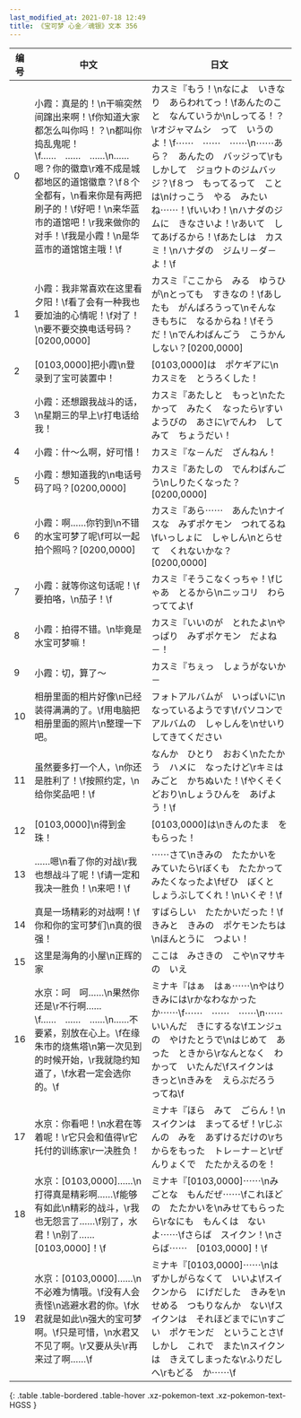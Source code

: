```yaml
---
last_modified_at: 2021-07-18 12:49
title: 《宝可梦 心金／魂银》文本 356
---
```

| 编号 | 中文 | 日文 |
| ---- | ---- | ---- |
| 0 | 小霞：真是的！\n干嘛突然间蹿出来啊！\f你知道大家都怎么叫你吗！？\n都叫你捣乱鬼呢！\f……　……　……\n……嗯？你的徽章\r难不成是城都地区的道馆徽章？\f８个全都有，\n看来你是有两把刷子的！\f好吧！\n来华蓝市的道馆吧！\r我来做你的对手！\f我是小霞！\n是华蓝市的道馆馆主哦！\f | カスミ『もう！\nなによ　いきなり　あらわれてっ！\fあんたのこと　なんていうか\nしってる！？\rオジャマムシ　って　いうのよ！\f⋯⋯　⋯⋯　⋯⋯\n⋯⋯あら？　あんたの　バッジって\rもしかして　ジョウトのジムバッジ？\f８つ　もってるって　ことは\nけっこう　やる　みたいね⋯⋯！\fいいわ！\nハナダのジムに　きなさいよ！\rあいて　してあげるから！\fあたしは　カスミ！\nハナダの　ジムリ－ダ－よ！\f |
| 1 | 小霞：我非常喜欢在这里看夕阳！\f看了会有一种我也要加油的心情呢！\f对了！\n要不要交换电话号码？[0200,0000] | カスミ『ここから　みる　ゆうひが\nとっても　すきなの！\fあしたも　がんばろうって\nそんな　きもちに　なるからね！\fそうだ！\nでんわばんごう　こうかん　しない？[0200,0000] |
| 2 | [0103,0000]把小霞\n登录到了宝可装置中！ | [0103,0000]は　ポケギアに\nカスミを　とうろくした！ |
| 3 | 小霞：还想跟我战斗的话，\n星期三的早上\r打电话给我！ | カスミ『あたしと　もっと\nたたかって　みたく　なったら\rすいようびの　あさに\rでんわ　してみて　ちょうだい！ |
| 4 | 小霞：什～么啊，好可惜！ | カスミ『な－んだ　ざんねん！ |
| 5 | 小霞：想知道我的\n电话号码了吗？[0200,0000] | カスミ『あたしの　でんわばんごう\nしりたくなった？[0200,0000] |
| 6 | 小霞：啊……你钓到\n不错的水宝可梦了呢\f可以一起拍个照吗？[0200,0000] | カスミ『あら⋯⋯　あんた\nナイスな　みずポケモン　つれてるね\fいっしょに　しゃしん\nとらせて　くれないかな？[0200,0000] |
| 7 | 小霞：就等你这句话呢！\f要拍咯，\n茄子！\f | カスミ『そうこなくっちゃ！\fじゃあ　とるから\nニッコリ　わらっててよ\f |
| 8 | 小霞：拍得不错。\n毕竟是水宝可梦嘛！ | カスミ『いいのが　とれたよ\nやっぱり　みずポケモン　だよね－！ |
| 9 | 小霞：切，算了～ | カスミ『ちぇっ　しょうがないか－ |
| 10 | 相册里面的相片好像\n已经装得满满的了。\f用电脑把相册里面的照片\n整理一下吧。 | フォトアルバムが　いっぱいに\nなっているようです\fパソコンで　アルバムの　しゃしんを\nせいり　してきてください |
| 11 | 虽然要多打一个人，\n你还是胜利了！\f按照约定，\n给你奖品吧！\f | なんか　ひとり　おおく\nたたかう　ハメに　なったけど\rキミは　みごと　かちぬいた！\fやくそく　どおり\nしょうひんを　あげよう！\f |
| 12 | [0103,0000]\n得到金珠！ | [0103,0000]は\nきんのたま　を　もらった！ |
| 13 | ……嗯\n看了你的对战\r我也想战斗了呢！\f请一定和我决一胜负！\n来吧！\f | ⋯⋯さて\nきみの　たたかいを　みていたら\rぼくも　たたかって　みたくなったよ\fぜひ　ぼくと　しょうぶしてくれ！\nいくぞ！\f |
| 14 | 真是一场精彩的对战啊！\f你和你的宝可梦们\n真的很强！ | すばらしい　たたかいだった！\fきみと　きみの　ポケモンたちは\nほんとうに　つよい！ |
| 15 | 这里是海角的小屋\n正辉的家 | ここは　みさきの　こや\nマサキの　いえ |
| 16 | 水京：呵　呵……\n果然你还是\r不行啊……\f……　……　……\n……不要紧，别放在心上。\f在缘朱市的烧焦塔\n第一次见到的时候开始，\r我就隐约知道了，\f水君一定会选你的。\f | ミナキ『はぁ　はぁ⋯⋯\nやはり　きみには\rかなわなかった　か⋯⋯\f⋯⋯　⋯⋯　⋯⋯\n⋯⋯いいんだ　きにするな\fエンジュの　やけたとうで\nはじめて　あった　ときから\rなんとなく　わかって　いたんだ\fスイクンは　きっと\nきみを　えらぶだろう　ってね\f |
| 17 | 水京：你看吧！\n水君在等着呢！\r它只会和值得\r它托付的训练家\r一决胜负！ | ミナキ『ほら　みて　ごらん！\nスイクンは　まってるぜ！\rじぶんの　みを　あずけるだけの\rちからをもった　トレ－ナ－と\rぜんりょくで　たたかえるのを！ |
| 18 | 水京：[0103,0000]……\n打得真是精彩啊……\f能够有如此\n精彩的战斗，\r我也无怨言了……\f别了，水君！\n别了……[0103,0000]！\f | ミナキ『[0103,0000]⋯⋯\nみごとな　もんだぜ⋯⋯\fこれほどの　たたかいを\nみせてもらったら\rなにも　もんくは　ないよ⋯⋯\fさらば　スイクン！\nさらば⋯⋯　[0103,0000]！\f |
| 19 | 水京：[0103,0000]……\n不必难为情哦。\f没有人会责怪\n逃避水君的你。\f水君就是如此\n强大的宝可梦啊。\f只是可惜，\n水君又不见了啊。\r又要从头\r再来过了啊……\f | ミナキ『[0103,0000]⋯⋯\nはずかしがらなくて　いいよ\fスイクンから　にげだした　きみを\nせめる　つもりなんか　ない\fスイクンは　それほどまでに\nすごい　ポケモンだ　ということさ\fしかし　これで　また\nスイクンは　きえてしまったな\rふりだしへ\rもどる　か⋯⋯\f |
{: .table .table-bordered .table-hover .xz-pokemon-text .xz-pokemon-text-HGSS }